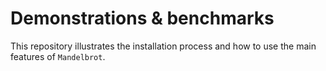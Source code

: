 # Demonstrations & benchmarks

This repository illustrates the installation process and how to use the main features of `Mandelbrot`.
